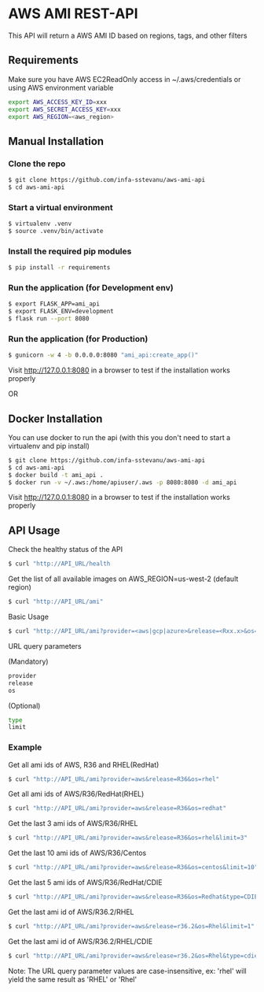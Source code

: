 # AWS AMI REST-API

This API will return a AWS AMI ID based on regions, tags, and other filters

## Requirements
Make sure you have AWS EC2ReadOnly access in ~/.aws/credentials
or using AWS environment variable

```bash
export AWS_ACCESS_KEY_ID=xxx
export AWS_SECRET_ACCESS_KEY=xxx
export AWS_REGION=<aws_region>
```

## Manual Installation

### Clone the repo

```bash
$ git clone https://github.com/infa-sstevanu/aws-ami-api
$ cd aws-ami-api
```

### Start a virtual environment

```bash
$ virtualenv .venv
$ source .venv/bin/activate
```

### Install the required pip modules

```bash
$ pip install -r requirements
```

### Run the application (for Development env)

```bash
$ export FLASK_APP=ami_api
$ export FLASK_ENV=development
$ flask run --port 8080
```

### Run the application (for Production)

```bash
$ gunicorn -w 4 -b 0.0.0.0:8080 "ami_api:create_app()"
```

Visit http://127.0.0.1:8080 in a browser to test if the installation works properly

OR

## Docker Installation

You can use docker to run the api (with this you don't need to start a virtualenv and pip install)

```bash
$ git clone https://github.com/infa-sstevanu/aws-ami-api
$ cd aws-ami-api
$ docker build -t ami_api .
$ docker run -v ~/.aws:/home/apiuser/.aws -p 8080:8080 -d ami_api
```

Visit http://127.0.0.1:8080 in a browser to test if the installation works properly

## API Usage

Check the healthy status of the API
```bash
$ curl "http://API_URL/health
```

Get the list of all available images on AWS_REGION=us-west-2 (default region)
```bash
$ curl "http://API_URL/ami"
```

Basic Usage
```bash
$ curl "http://API_URL/ami?provider=<aws|gcp|azure>&release=<Rxx.x>&os=<rhel|redhat|centos>&type=<infa|iics|cdie>&limit=<int>"
```

URL query parameters

(Mandatory)
```bash
provider
release
os
```

(Optional)
```bash
type
limit
```

### Example

Get all ami ids of AWS, R36 and RHEL(RedHat)
```bash
$ curl "http://API_URL/ami?provider=aws&release=R36&os=rhel"
```

Get all ami ids of AWS/R36/RedHat(RHEL)
```bash
$ curl "http://API_URL/ami?provider=aws&release=R36&os=redhat"
```

Get the last 3 ami ids of AWS/R36/RHEL
```bash
$ curl "http://API_URL/ami?provider=aws&release=R36&os=rhel&limit=3"
```

Get the last 10 ami ids of AWS/R36/Centos
```bash
$ curl "http://API_URL/ami?provider=aws&release=R36&os=centos&limit=10"
```

Get the last 5 ami ids of AWS/R36/RedHat/CDIE
```bash
$ curl "http://API_URL/ami?provider=aws&release=R36&os=Redhat&type=CDIE&limit=5"
```

Get the last ami id of AWS/R36.2/RHEL
```bash
$ curl "http://API_URL/ami?provider=aws&release=r36.2&os=Rhel&limit=1"
```

Get the last ami id of AWS/R36.2/RHEL/CDIE
```bash
$ curl "http://API_URL/ami?provider=aws&release=r36.2&os=Rhel&type=cdie&limit=1"
```

Note: The URL query parameter values are case-insensitive, ex: 'rhel' will yield the same result as 'RHEL' or 'Rhel'